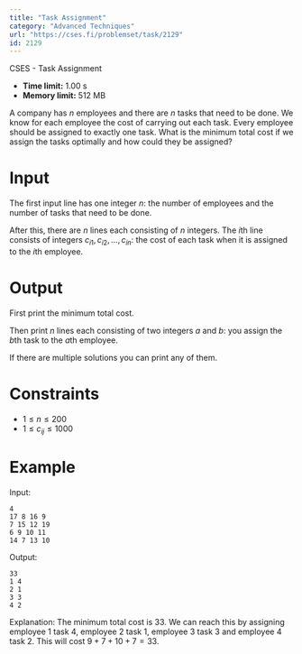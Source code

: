 ```yaml
---
title: "Task Assignment"
category: "Advanced Techniques"
url: "https://cses.fi/problemset/task/2129"
id: 2129
---
```


CSES - Task Assignment

  * **Time limit:** 1.00 s
  * **Memory limit:** 512 MB

A company has $n$ employees and there are $n$ tasks that need to be done. We
know for each employee the cost of carrying out each task. Every employee
should be assigned to exactly one task. What is the minimum total cost if we
assign the tasks optimally and how could they be assigned?

# Input

The first input line has one integer $n$: the number of employees and the
number of tasks that need to be done.

After this, there are $n$ lines each consisting of $n$ integers. The $i$th
line consists of integers $c_{i1},c_{i2},\ldots,c_{in}$: the cost of each task
when it is assigned to the $i$th employee.

# Output

First print the minimum total cost.

Then print $n$ lines each consisting of two integers $a$ and $b$: you assign
the $b$th task to the $a$th employee.

If there are multiple solutions you can print any of them.

# Constraints

  * $1 \le n \le 200$
  * $1 \le c_{ij} \le 1000$

# Example

Input:

    
    
    4
    17 8 16 9
    7 15 12 19
    6 9 10 11
    14 7 13 10
    

Output:

    
    
    33
    1 4
    2 1
    3 3
    4 2
    

Explanation: The minimum total cost is $33$. We can reach this by assigning
employee 1 task 4, employee 2 task 1, employee 3 task 3 and employee 4 task 2.
This will cost $9 + 7 + 10 + 7 = 33$.

